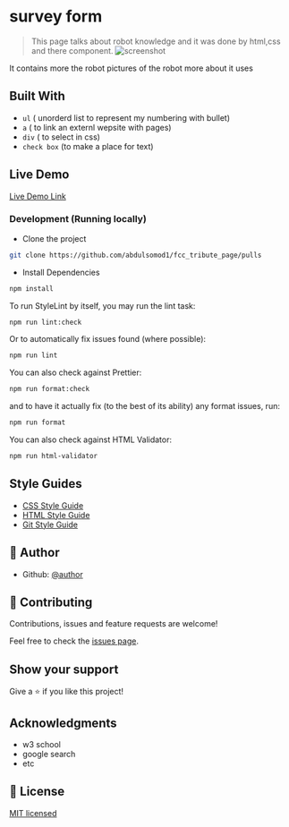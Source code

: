 # survey form

> This page talks about robot knowledge and it was done by html,css and there component.
> ![screenshot](./screenshort.png)

It contains more the robot pictures of the robot more about it uses

## Built With

- `ul` ( unorderd list to represent my numbering with bullet)
- `a` ( to link an externl wepsite with pages)
- `div` ( to select in css)
- `check box` (to make a place for text)

## Live Demo

[Live Demo Link](https://fast-cooking-equipment.netlify.app/)

### Development (Running locally)

- Clone the project

```bash
git clone https://github.com/abdulsomod1/fcc_tribute_page/pulls

```

- Install Dependencies

```bash
npm install
```

To run StyleLint by itself, you may run the lint task:

```bash
npm run lint:check
```

Or to automatically fix issues found (where possible):

```bash
npm run lint
```

You can also check against Prettier:

```bash
npm run format:check
```

and to have it actually fix (to the best of its ability) any format issues, run:

```bash
npm run format
```

You can also check against HTML Validator:

```bash
npm run html-validator
```

## Style Guides

- [CSS Style Guide](http://udacity.github.io/frontend-nanodegree-styleguide/css.html)
- [HTML Style Guide](http://udacity.github.io/frontend-nanodegree-styleguide/index.html)
- [Git Style Guide](https://udacity.github.io/git-styleguide/)

## 👤 Author

- Github: [@author](https://github.com/author)

## 🤝 Contributing

Contributions, issues and feature requests are welcome!

Feel free to check the [issues page](../../issues).

## Show your support

Give a ⭐️ if you like this project!

## Acknowledgments

- w3 school
- google search
- etc

## 📝 License

[MIT licensed](./LICENSE)
